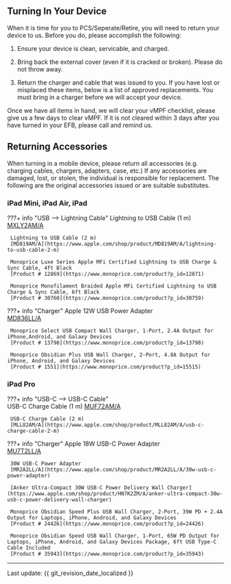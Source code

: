 ## Turning In Your Device

When it is time for you to PCS/Seperate/Retire, you will need to return your device to us. Before you do, please accomplish the following:

1. Ensure your device is clean, servicable, and charged.

2. Bring back the external cover (even if it is cracked or broken). Please do not throw away.

3. Return the charger and cable that was issued to you. If you have lost or misplaced these items, below is a list of approved replacements. You must bring in a charger before we will accept your device.

Once we have all items in hand, we will clear your vMPF checklist, please give us a few days to clear vMPF. If it is not cleared within 3 days after you have turned in your EFB, please call and remind us.

## Returning Accessories

When turning in a mobile device, please return all accessories (e.g. charging cables, chargers, adapters, case, etc.) If any accessories are damaged, lost, or stolen, the individual is responsible for replacement. The following are the original accessories issued or are suitable substitutes.

### iPad Mini, iPad Air, iPad

???+ info "USB --> Lightning Cable"
     Lightning to USB Cable (1 m)  
     [MXLY2AM/A](https://www.apple.com/shop/product/MXLY2AM/A/lightning-to-usb-cable-1-m)

     Lightning to USB Cable (2 m)  
     [MD819AM/A](https://www.apple.com/shop/product/MD819AM/A/lightning-to-usb-cable-2-m)

     Monoprice Luxe Series Apple MFi Certified Lightning to USB Charge & Sync Cable, 4ft Black  
     [Product # 12869](https://www.monoprice.com/product?p_id=12871)

     Monoprice Monofilament Braided Apple MFi Certified Lightning to USB Charge & Sync Cable, 6ft Black  
     [Product # 30760](https://www.monoprice.com/product?p_id=30759)

???+ info "Charger"
     Apple 12W USB Power Adapter  
     [MD836LL/A](https://www.apple.com/shop/product/MD836LL/A/apple-12w-usb-power-adapter)

     Monoprice Select USB Compact Wall Charger, 1-Port, 2.4A Output for iPhone,Android, and Galaxy Devices  
     [Product # 13798](https://www.monoprice.com/product?p_id=13798)

     Monoprice Obsidian Plus USB Wall Charger, 2-Port, 4.8A Output for iPhone, Android, and Galaxy Devices  
     [Product # 1551](https://www.monoprice.com/product?p_id=15515)  

### iPad Pro

???+ info "USB-C --> USB-C Cable"  
     USB-C Charge Cable (1 m)
     [MUF72AM/A](https://www.apple.com/shop/product/MUF72AM/A/usb-c-charge-cable-1-m)

     USB-C Charge Cable (2 m)  
     [MLL82AM/A](https://www.apple.com/shop/product/MLL82AM/A/usb-c-charge-cable-2-m)

???+ info "Charger"
     Apple 18W USB-C Power Adapter  
     [MU7T2LL/A](https://www.apple.com/shop/product/MU7T2LL/A/18w-usb-c-power-adapter)

     30W USB-C Power Adapter  
     [MR2A2LL/A](https://www.apple.com/shop/product/MR2A2LL/A/30w-usb-c-power-adapter)

     [Anker Ultra-Compact 30W USB-C Power Delivery Wall Charger](https://www.apple.com/shop/product/HN7K2ZM/A/anker-ultra-compact-30w-usb-c-power-delivery-wall-charger)  

     Monoprice Obsidian Speed Plus USB Wall Charger, 2-Port, 39W PD + 2.4A Output for Laptops, iPhone, Android, and Galaxy Devices  
     [Product # 24426](https://www.monoprice.com/product?p_id=24426)

     Monoprice Obsidian Speed USB Wall Charger, 1-Port, 65W PD Output for Laptops, iPhone, Android, and Galaxy Devices Package, 6ft USB Type-C Cable Included  
     [Product # 35943](https://www.monoprice.com/product?p_id=35943)

---

Last update: {{ git_revision_date_localized }}

